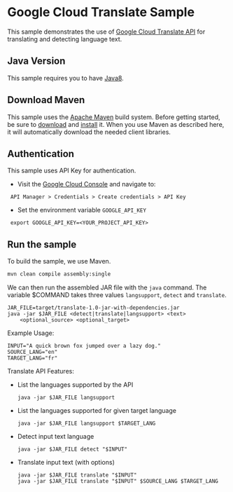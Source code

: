 # Google Cloud Translate Sample

This sample demonstrates the use of [Google Cloud Translate
API][Translate-Docs] for translating and detecting language text.

[Translate-Docs]: https://cloud.google.com/translate/docs/

## Java Version

This sample requires you to have
[Java8](https://docs.oracle.com/javase/8/docs/technotes/guides/install/install_overview.html).

## Download Maven

This sample uses the [Apache Maven][maven] build system. Before getting started,
be
sure to [download][maven-download] and [install][maven-install] it. When you use
Maven as described here, it will automatically download the needed client
libraries.

[maven]: https://maven.apache.org
[maven-download]: https://maven.apache.org/download.cgi
[maven-install]: https://maven.apache.org/install.html

## Authentication
This sample uses API Key for authentication.

 * Visit the [Google Cloud Console](https://console.cloud.google.com) and navigate to:
 ```
  API Manager > Credentials > Create credentials > API Key
 ```

 * Set the environment variable `GOOGLE_API_KEY`
 ```
  export GOOGLE_API_KEY=<YOUR_PROJECT_API_KEY>
 ```

## Run the sample

To build the sample, we use Maven.

```bash
mvn clean compile assembly:single
```

We can then run the assembled JAR file with the `java` command. The variable
$COMMAND takes three values `langsupport`, `detect` and `translate`.

```
JAR_FILE=target/translate-1.0-jar-with-dependencies.jar
java -jar $JAR_FILE <detect|translate|langsupport> <text>
    <optional_source> <optional_target>
```

Example Usage:

```
INPUT="A quick brown fox jumped over a lazy dog."
SOURCE_LANG="en"
TARGET_LANG="fr"
```

Translate API Features:

 * List the languages supported by the API
   ```
   java -jar $JAR_FILE langsupport
   ```

 * List the languages supported for given target language
   ```
   java -jar $JAR_FILE langsupport $TARGET_LANG
   ```

 * Detect input text language
   ```
   java -jar $JAR_FILE detect "$INPUT"
   ```

 * Translate input text (with options)
   ```
   java -jar $JAR_FILE translate "$INPUT"
   java -jar $JAR_FILE translate "$INPUT" $SOURCE_LANG $TARGET_LANG
   ```
